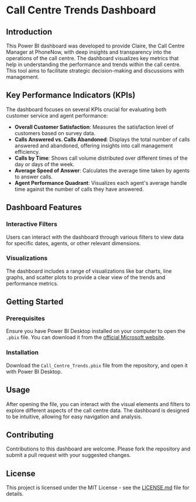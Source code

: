 # Call Centre Trends Dashboard

## Introduction
This Power BI dashboard was developed to provide Claire, the Call Centre Manager at PhoneNow, with deep insights and transparency into the operations of the call centre. The dashboard visualizes key metrics that help in understanding the performance and trends within the call centre. This tool aims to facilitate strategic decision-making and discussions with management.

## Key Performance Indicators (KPIs)

The dashboard focuses on several KPIs crucial for evaluating both customer service and agent performance:

- **Overall Customer Satisfaction**: Measures the satisfaction level of customers based on survey data.
- **Calls Answered vs. Calls Abandoned**: Displays the total number of calls answered and abandoned, offering insights into call management efficiency.
- **Calls by Time**: Shows call volume distributed over different times of the day or days of the week.
- **Average Speed of Answer**: Calculates the average time taken by agents to answer calls.
- **Agent Performance Quadrant**: Visualizes each agent's average handle time against the number of calls they have answered.

## Dashboard Features

### Interactive Filters
Users can interact with the dashboard through various filters to view data for specific dates, agents, or other relevant dimensions.

### Visualizations
The dashboard includes a range of visualizations like bar charts, line graphs, and scatter plots to provide a clear view of the trends and performance metrics.

## Getting Started

### Prerequisites
Ensure you have Power BI Desktop installed on your computer to open the `.pbix` file. You can download it from the [official Microsoft website](https://powerbi.microsoft.com/en-us/downloads/).

### Installation
Download the `Call_Centre_Trends.pbix` file from the repository, and open it with Power BI Desktop.

## Usage
After opening the file, you can interact with the visual elements and filters to explore different aspects of the call centre data. The dashboard is designed to be intuitive, allowing for easy navigation and analysis.

## Contributing
Contributions to this dashboard are welcome. Please fork the repository and submit a pull request with your suggested changes.

## License
This project is licensed under the MIT License - see the [LICENSE.md](LICENSE) file for details.
